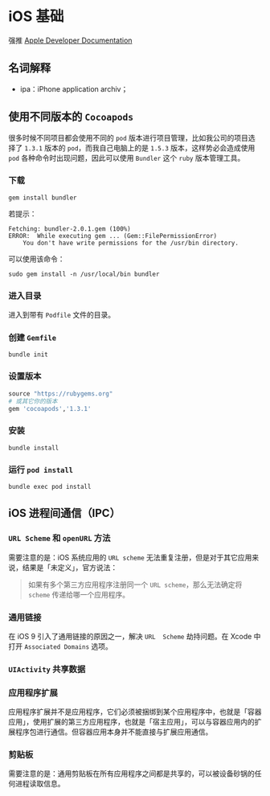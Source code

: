 # iOS 基础
强推 [Apple Developer Documentation](https://developer.apple.com/documentation/)

## 名词解释
* ipa：iPhone application archiv；

## 使用不同版本的 `Cocoapods`
很多时候不同项目都会使用不同的 `pod` 版本进行项目管理，比如我公司的项目选择了 `1.3.1` 版本的 `pod`，而我自己电脑上的是 `1.5.3` 版本，这样势必会造成使用 `pod` 各种命令时出现问题，因此可以使用 `Bundler` 这个 `ruby` 版本管理工具。

### 下载
```shell
gem install bundler
```

若提示：
```
Fetching: bundler-2.0.1.gem (100%)
ERROR:  While executing gem ... (Gem::FilePermissionError)
    You don't have write permissions for the /usr/bin directory.
```

可以使用该命令：
```shell
sudo gem install -n /usr/local/bin bundler  
```

### 进入目录
进入到带有 `Podfile` 文件的目录。

### 创建 `Gemfile`
```shell
bundle init
```

### 设置版本
```ruby
source "https://rubygems.org"
# 或其它你的版本
gem 'cocoapods','1.3.1'
```

### 安装
```shell
bundle install
```

### 运行 `pod install`
```shell
bundle exec pod install
```

## iOS 进程间通信（IPC）
### `URL Scheme` 和 `openURL` 方法
需要注意的是：iOS 系统应用的 `URL scheme` 无法重复注册，但是对于其它应用来说，结果是「未定义」，官方说法：

> 如果有多个第三方应用程序注册同一个 `URL scheme`，那么无法确定将 `scheme` 传递给哪一个应用程序。

### 通用链接
在 iOS 9 引入了通用链接的原因之一，解决 `URL  Scheme` 劫持问题。在 Xcode 中打开 `Associated Domains` 选项。

### `UIActivity` 共享数据

### 应用程序扩展
应用程序扩展并不是应用程序，它们必须被捆绑到某个应用程序中，也就是「容器应用」，使用扩展的第三方应用程序，也就是「宿主应用」，可以与容器应用内的扩展程序包进行通信。但容器应用本身并不能直接与扩展应用通信。

### 剪贴板
需要注意的是：通用剪贴板在所有应用程序之间都是共享的，可以被设备砂锅的任何进程读取信息。

